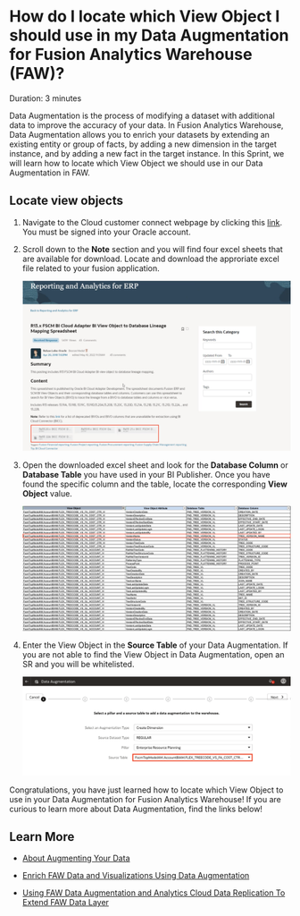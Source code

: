 # How do I locate which View Object I should use in my Data Augmentation for Fusion Analytics Warehouse (FAW)?
Duration: 3 minutes

Data Augmentation is the process of modifying a dataset with additional data to improve the accuracy of your data. In Fusion Analytics Warehouse, Data Augmentation allows you to enrich your datasets by extending an existing entity or group of facts, by adding a new dimension in the target instance, and by adding a new fact in the target instance. In this Sprint, we will learn how to locate which View Object we should use in our Data Augmentation in FAW.

## Locate view objects

1. Navigate to the Cloud customer connect webpage by clicking this [link](https://community.oracle.com/customerconnect/discussion/47652/r13-x-fscm-bi-cloud-adapter-bi-view-object-to-database-lineage-mapping-spreadsheet/p1). You must be signed into your Oracle account. 

2. Scroll down to the **Note** section and you will find four excel sheets that are available for download. Locate and download the approriate excel file related to your fusion application. 

    ![Customer connect](images/customer-connect.png)


3. Open the downloaded excel sheet and look for the **Database Column** or **Database Table** you have used in your BI Publisher. Once you have found the specific column and the table, locate the corresponding **View Object** value.
    
    ![View object](images/view-object.png)

4. Enter the View Object in the **Source Table** of your Data Augmentation. If you are not able to find the View Object in Data Augmentation, open an SR and you will be whitelisted. 

    ![Source table](images/source-table.png)


Congratulations, you have just learned how to locate which View Object to use in your Data Augmentation for Fusion Analytics Warehouse! If you are curious to learn more about Data Augmentation, find the links below!

## Learn More
* [About Augmenting Your Data](https://docs.oracle.com/en/cloud/saas/analytics/22r1/fawag/augmenting-your-data.html#GUID-9629669C-3DCF-451D-BDA3-187366350973)

* [Enrich FAW Data and Visualizations Using Data Augmentation](https://blogs.oracle.com/analytics/post/enrich-fusion-analytics-warehouse-data-and-visualizations-using-data-augmentation#:~:text=Data%20Augmentation%20is%20an%20amazing,by%20adding%20a%20new%20fact.)

* [Using FAW Data Augmentation and Analytics Cloud Data Replication To Extend FAW Data Layer](https://www.ateam-oracle.com/post/using-faw-data-augmentation-and-analytics-cloud-data-replication-features)

